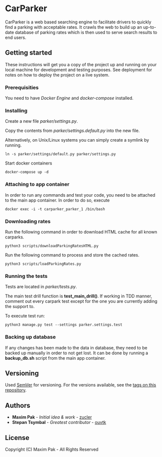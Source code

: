 # CarParker

CarParker is a web based searching engine to facilitate drivers to quickly find a parking with acceptable rates. It crawls the web to build up an up-to-date database of parking rates which is then used to serve search results to end users.

## Getting started

These instructions will get you a copy of the project up and running on your local machine for development and testing purposes. See deployment for notes on how to deploy the project on a live system.

### Prerequisities

You need to have _Docker Engine_ and _docker-compose_ installed.

### Installing

Create a new file _parker/settings.py_.

Copy the contents from _parker/settings.default.py_ into the new file.

Alternatively, on Unix/Linux systems you can simply create a symlink by running.

```
ln -s parker/settings/default.py parker/settings.py
```

Start docker containers
```
docker-compose up -d
```

### Attaching to app container

In order to run any commands and test your code, you need to be attached to the main app container. In order to do so, execute
```
docker exec -i -t carparker_parker_1 /bin/bash
```

### Downloading rates

Run the following command in order to download HTML cache for all known carparks.

```
python3 scripts/downloadParkingRatesHTML.py
```

Run the following command to process and store the cached rates.

```
python3 scripts/loadParkingRates.py
```

### Running the tests

Tests are located in *parker/tests.py*.

The main test drill function is **test_main_drill()**. If working in TDD manner, comment out every carpark test except for the one you are currently adding the support to.

To execute test run:
```
python3 manage.py test --settings parker.settings.test
```

### Backing up database
If any changes has been made to the data in database, they need to be backed up manually in order to not get lost. It can be done by running a **backup_db.sh** script from the main app container.


## Versioning

Used [SemVer](http://semver.org/) for versioning. For the versions available, see the [tags on this repository](https://github.com/zucler/Parker/tags).

## Authors

- **Maxim Pak** - _Initial idea & work_ - [zucler](https://github.com/zucler)
- **Stepan Tsymbal** - _Greatest contributor_ - [ouvtk](https://github.com/ouvtk)

## License

Copyright (C) Maxim Pak - All Rights Reserved
